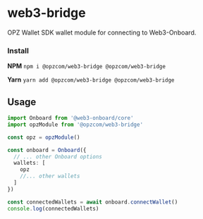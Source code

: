 # web3-bridge
OPZ Wallet SDK wallet module for connecting to Web3-Onboard.

### Install

**NPM**
`npm i @opzcom/web3-bridge @opzcom/web3-bridge`

**Yarn**
`yarn add @opzcom/web3-bridge @opzcom/web3-bridge`

## Usage

```typescript
import Onboard from '@web3-onboard/core'
import opzModule from '@opzcom/web3-bridge'

const opz = opzModule()

const onboard = Onboard({
  // ... other Onboard options
  wallets: [
    opz
    //... other wallets
  ]
})

const connectedWallets = await onboard.connectWallet()
console.log(connectedWallets)
```
